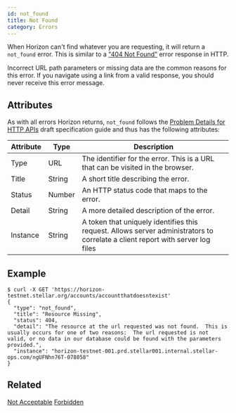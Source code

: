 ```yaml
---
id: not_found
title: Not Found
category: Errors
---
```


When Horizon can't find whatever you are requesting, it will return a `not_found` error. This is similar to a ["404 Not Found"](https://developer.mozilla.org/en-US/docs/Web/HTTP/Response_codes) error response in HTTP.

Incorrect URL path parameters or missing data are the common reasons for this error. If you navigate using a link from a valid response, you should never receive this error message.

## Attributes

As with all errors Horizon returns, `not_found` follows the [Problem Details for HTTP APIs](https://tools.ietf.org/html/draft-ietf-appsawg-http-problem-00) draft specification guide and thus has the following attributes:

| Attribute | Type   | Description                                                                                                                     |
| --------- | ----   | ------------------------------------------------------------------------------------------------------------------------------- |
| Type      | URL    | The identifier for the error.  This is a URL that can be visited in the browser.                                                |
| Title     | String | A short title describing the error.                                                                                             |
| Status    | Number | An HTTP status code that maps to the error.                                                                                     |
| Detail    | String | A more detailed description of the error.                                                                                       |
| Instance  | String | A token that uniquely identifies this request. Allows server administrators to correlate a client report with server log files  |

## Example

```shell
$ curl -X GET 'https://horizon-testnet.stellar.org/accounts/accountthatdoesntexist'
{
  "type": "not_found",
  "title": "Resource Missing",
  "status": 404,
  "detail": "The resource at the url requested was not found.  This is usually occurs for one of two reasons:  The url requested is not valid, or no data in our database could be found with the parameters provided.",
  "instance": "horizon-testnet-001.prd.stellar001.internal.stellar-ops.com/ngUFNhn76T-078058"
}
```

## Related

[Not Acceptable](./forbidden.md)
[Forbidden](./not_acceptable.md)
